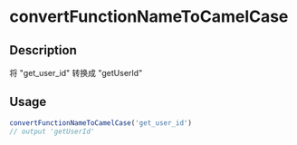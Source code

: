 # convertFunctionNameToCamelCase

## Description
将 "get_user_id" 转换成 "getUserId"

## Usage
```javascript
convertFunctionNameToCamelCase('get_user_id')
// output 'getUserId'